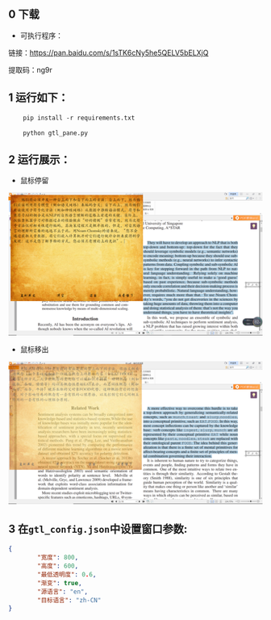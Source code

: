 ## 0 下载
- 可执行程序：

链接：https://pan.baidu.com/s/1sTK6cNy5he5QELV5bELXjQ 

提取码：ng9r 

## 1 运行如下：

```
    pip install -r requirements.txt
```

```
    python gtl_pane.py
```

## 2 运行展示：
 - 鼠标停留

![image](resource/images_md/hover.png)
- 鼠标移出

![image](resource/images_md/unhover.png)
## 3 在``gtl_config.json``中设置窗口参数:

```json
{
        "宽度": 800,
        "高度": 600,
        "最低透明度": 0.6,
        "渐变": true,
        "源语言": "en",
        "目标语言": "zh-CN"
}
```






    